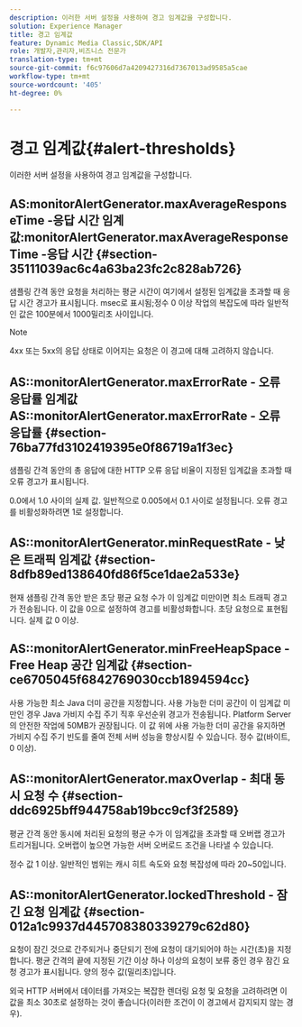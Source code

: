 ```yaml
---
description: 이러한 서버 설정을 사용하여 경고 임계값을 구성합니다.
solution: Experience Manager
title: 경고 임계값
feature: Dynamic Media Classic,SDK/API
role: 개발자,관리자,비즈니스 전문가
translation-type: tm+mt
source-git-commit: f6c97606d7a4209427316d7367013ad9585a5cae
workflow-type: tm+mt
source-wordcount: '405'
ht-degree: 0%

---
```



# 경고 임계값{#alert-thresholds}

이러한 서버 설정을 사용하여 경고 임계값을 구성합니다.

## AS:monitorAlertGenerator.maxAverageResponseTime -응답 시간 임계값:monitorAlertGenerator.maxAverageResponseTime -응답 시간 {#section-35111039ac6c4a63ba23fc2c828ab726}

샘플링 간격 동안 요청을 처리하는 평균 시간이 여기에서 설정된 임계값을 초과할 때 응답 시간 경고가 표시됩니다. msec로 표시됨;정수 0 이상 작업의 복잡도에 따라 일반적인 값은 100분에서 1000밀리초 사이입니다.

>[!NOTE]
>
>4xx 또는 5xx의 응답 상태로 이어지는 요청은 이 경고에 대해 고려하지 않습니다.

## AS::monitorAlertGenerator.maxErrorRate - 오류 응답률 임계값 AS::monitorAlertGenerator.maxErrorRate - 오류 응답률 {#section-76ba77fd3102419395e0f86719a1f3ec}

샘플링 간격 동안의 총 응답에 대한 HTTP 오류 응답 비율이 지정된 임계값을 초과할 때 오류 경고가 표시됩니다.

0.0에서 1.0 사이의 실제 값. 일반적으로 0.005에서 0.1 사이로 설정됩니다. 오류 경고를 비활성화하려면 1로 설정합니다.

## AS::monitorAlertGenerator.minRequestRate - 낮은 트래픽 임계값 {#section-8dfb89ed138640fd86f5ce1dae2a533e}

현재 샘플링 간격 동안 받은 초당 평균 요청 수가 이 임계값 미만이면 최소 트래픽 경고가 전송됩니다. 이 값을 0으로 설정하여 경고를 비활성화합니다. 초당 요청으로 표현됩니다. 실제 값 0 이상.

## AS::monitorAlertGenerator.minFreeHeapSpace -Free Heap 공간 임계값 {#section-ce6705045f6842769030ccb1894594cc}

사용 가능한 최소 Java 더미 공간을 지정합니다. 사용 가능한 더미 공간이 이 임계값 미만인 경우 Java 가비지 수집 주기 직후 우선순위 경고가 전송됩니다. Platform Server의 안전한 작업에 50MB가 권장됩니다. 이 값 위에 사용 가능한 더미 공간을 유지하면 가비지 수집 주기 빈도를 줄여 전체 서버 성능을 향상시킬 수 있습니다. 정수 값(바이트, 0 이상).

## AS::monitorAlertGenerator.maxOverlap - 최대 동시 요청 수 {#section-ddc6925bff944758ab19bcc9cf3f2589}

평균 간격 동안 동시에 처리된 요청의 평균 수가 이 임계값을 초과할 때 오버랩 경고가 트리거됩니다. 오버랩이 높으면 가능한 서버 오버로드 조건을 나타낼 수 있습니다.

정수 값 1 이상. 일반적인 범위는 캐시 히트 속도와 요청 복잡성에 따라 20~50입니다.

## AS::monitorAlertGenerator.lockedThreshold - 잠긴 요청 임계값 {#section-012a1c9937d445708380339279c62d80}

요청이 잠긴 것으로 간주되거나 중단되기 전에 요청이 대기되어야 하는 시간(초)을 지정합니다. 평균 간격의 끝에 지정된 기간 이상 하나 이상의 요청이 보류 중인 경우 잠긴 요청 경고가 표시됩니다. 양의 정수 값(밀리초)입니다.

외국 HTTP 서버에서 데이터를 가져오는 복잡한 렌더링 요청 및 요청을 고려하려면 이 값을 최소 30초로 설정하는 것이 좋습니다(이러한 조건이 이 경고에서 감지되지 않는 경우).
